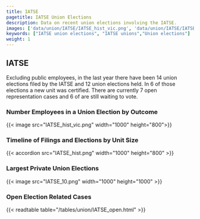 ```yaml
---
title: IATSE
pagetitle: IATSE Union Elections
description: Data on recent union elections involving the IATSE.
images: ['data/union/IATSE/IATSE_hist_vic.png', 'data/union/IATSE/IATSE_hist_size.png', 'data/union/IATSE/IATSE_10.png']
keywords: ["IATSE union elections", "IATSE unions","Union elections"]
weight: 1
---
```

##  IATSE

Excluding public employees, in the last year there have been 14 union elections filed by the IATSE and 12 union elections held. In 6 of those elections a new unit was certified. There are currently 7 open representation cases and 6 of are still waiting to vote.

### Number Employees in a Union Election by Outcome
{{< image src="IATSE_hist_vic.png" width="1000" height="800">}}

### Timeline of Filings and Elections by Unit Size
{{< accordion src="IATSE_hist.png" width="1000" height="800" >}}

### Largest Private Union Elections
{{< image src="IATSE_10.png" width="1000" height="1000"  >}}

### Open Election Related Cases
{{< readtable table="/tables/union/IATSE_open.html" >}}

